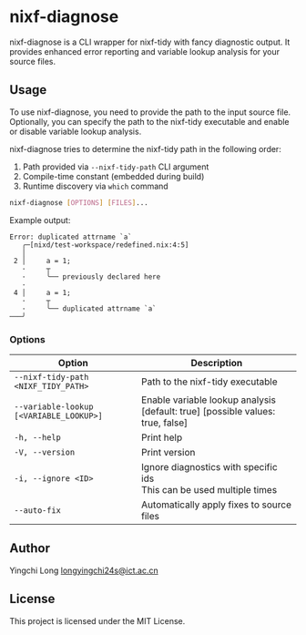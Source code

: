 
# nixf-diagnose

nixf-diagnose is a CLI wrapper for nixf-tidy with fancy diagnostic output. It provides enhanced error reporting and variable lookup analysis for your source files.


## Usage

To use nixf-diagnose, you need to provide the path to the input source file.
Optionally, you can specify the path to the nixf-tidy executable and enable or disable variable lookup analysis.

nixf-diagnose tries to determine the nixf-tidy path in the following order:

1. Path provided via `--nixf-tidy-path` CLI argument
2. Compile-time constant (embedded during build)
3. Runtime discovery via `which` command


```sh
nixf-diagnose [OPTIONS] [FILES]...
```

Example output:

```
Error: duplicated attrname `a`
   ╭─[nixd/test-workspace/redefined.nix:4:5]
   │
 2 │     a = 1;
   ·     ┬
   ·     ╰── previously declared here
   ·
 4 │     a = 1;
   ·     ┬
   ·     ╰── duplicated attrname `a`
───╯
```

### Options

| Option                                  | Description                                                                    |
| --------------------------------------- | ------------------------------------------------------------------------------ |
| `--nixf-tidy-path <NIXF_TIDY_PATH>`     | Path to the nixf-tidy executable                                               |
| `--variable-lookup [<VARIABLE_LOOKUP>]` | Enable variable lookup analysis [default: true] [possible values: true, false] |
| `-h, --help`                            | Print help                                                                     |
| `-V, --version`                         | Print version                                                                  |
| `-i, --ignore <ID>`                     | Ignore diagnostics with specific ids <br /> This can be used multiple times    |
| `--auto-fix`                            | Automatically apply fixes to source files                                      |


## Author

Yingchi Long <longyingchi24s@ict.ac.cn>

## License

This project is licensed under the MIT License.
